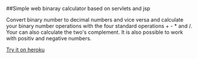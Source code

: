 ##Simple web binaray calculator based on servlets and jsp

Convert binary number to decimal numbers and vice versa and calculate your
binary number operations with the four standard operations + - * and /. Your can
also calculate the two's complement. It is also possible to work with positiv and
negative numbers.

[Try it on heroku](https://bincal.herokuapp.com/)
